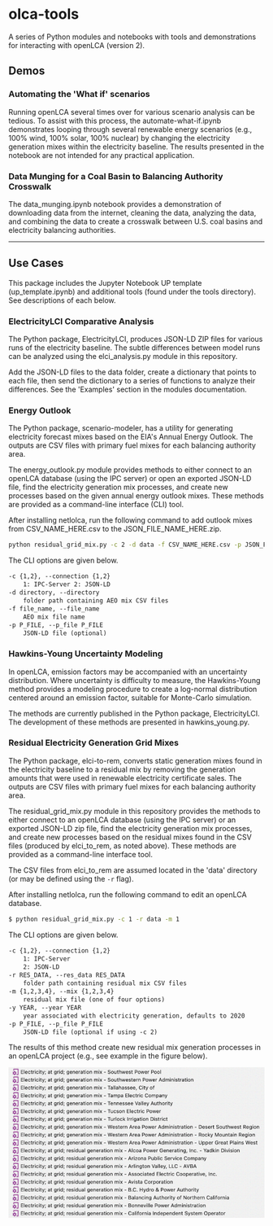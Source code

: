 # olca-tools
A series of Python modules and notebooks with tools and demonstrations for interacting with openLCA (version 2).


## Demos

### Automating the 'What if' scenarios
Running openLCA several times over for various scenario analysis can be tedious.
To assist with this process, the automate-what-if.ipynb demonstrates looping through several renewable energy scenarios (e.g., 100% wind, 100% solar, 100% nuclear) by changing the electricity generation mixes within the electricity baseline.
The results presented in the notebook are not intended for any practical application.


### Data Munging for a Coal Basin to Balancing Authority Crosswalk
The data_munging.ipynb notebook provides a demonstration of downloading data from the internet, cleaning the data, analyzing the data, and combining the data to create a crosswalk between U.S. coal basins and electricity balancing authorities.

***

## Use Cases
This package includes the Jupyter Notebook UP template (up_template.ipynb) and additional tools (found under the tools directory).
See descriptions of each below.


### ElectricityLCI Comparative Analysis
The Python package, ElectricityLCI, produces JSON-LD ZIP files for various runs of the electricity baseline.
The subtle differences between model runs can be analyzed using the elci_analysis.py module in this repository.

Add the JSON-LD files to the data folder, create a dictionary that points to each file, then send the dictionary to a series of functions to analyze their differences.
See the 'Examples' section in the modules documentation.


### Energy Outlook
The Python package, scenario-modeler, has a utility for generating electricity forecast mixes based on the EIA's Annual Energy Outlook.
The outputs are CSV files with primary fuel mixes for each balancing authority area.

The energy_outlook.py module provides methods to either connect to an openLCA database (using the IPC server) or open an exported JSON-LD file, find the electricity generation mix processes, and create new processes based on the given annual energy outlook mixes.
These methods are provided as a command-line interface (CLI) tool.

After installing netlolca, run the following command to add outlook mixes from CSV_NAME_HERE.csv to the JSON_FILE_NAME_HERE.zip.

```bash
python residual_grid_mix.py -c 2 -d data -f CSV_NAME_HERE.csv -p JSON_FILE_NAME_HERE.zip
```

The CLI options are given below.

    -c {1,2}, --connection {1,2}
        1: IPC-Server 2: JSON-LD
    -d directory, --directory
        folder path containing AEO mix CSV files
    -f file_name, --file_name
        AEO mix file name
    -p P_FILE, --p_file P_FILE
        JSON-LD file (optional)


### Hawkins-Young Uncertainty Modeling
In openLCA, emission factors may be accompanied with an uncertainty distribution.
Where uncertainty is difficulty to measure, the Hawkins-Young method provides a modeling procedure to create a log-normal distribution centered around an emission factor, suitable for Monte-Carlo simulation.

The methods are currently published in the Python package, ElectricityLCI.
The development of these methods are presented in hawkins_young.py.


### Residual Electricity Generation Grid Mixes
The Python package, elci-to-rem, converts static generation mixes found in the electricity baseline to a residual mix by removing the generation amounts that were used in renewable electricity certificate sales.
The outputs are CSV files with primary fuel mixes for each balancing authority area.

The residual_grid_mix.py module in this repository provides the methods to either connect to an openLCA database (using the IPC server) or an exported JSON-LD zip file, find the electricity generation mix processes, and create new processes based on the residual mixes found in the CSV files (produced by elci_to_rem, as noted above).
These methods are provided as a command-line interface tool.

The CSV files from elci_to_rem are assumed located in the 'data' directory (or may be defined using the `-r` flag).

After installing netlolca, run the following command to edit an openLCA database.

```bash
$ python residual_grid_mix.py -c 1 -r data -m 1
```

The CLI options are given below.

    -c {1,2}, --connection {1,2}
        1: IPC-Server
        2: JSON-LD
    -r RES_DATA, --res_data RES_DATA
        folder path containing residual mix CSV files
    -m {1,2,3,4}, --mix {1,2,3,4}
        residual mix file (one of four options)
    -y YEAR, --year YEAR
        year associated with electricity generation, defaults to 2020
    -p P_FILE, --p_file P_FILE
        JSON-LD file (optional if using -c 2)

The results of this method create new residual mix generation processes in an openLCA project (e.g., see example in the figure below).

![New residual electricity generation mix processes, at grid.](img/res_gen_mix_olca.png)
